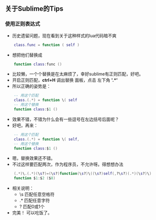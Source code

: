## 关于Sublime的Tips

### 使用正则表达式
* 历史遗留问题，现在看到关于这种样式的lua代码暗不爽
```Lua
    class.func = function ( self )
```
* 想把他们替换成
```Lua
    function class:func ()
```
* 比较懒，一个个替换是在太麻烦了，幸好sublime有正则匹配，好吧。
* 开启正则匹配，**ctrl+H** 调出替换 面板，点击 左下角 **'.*'**
* 所以正确的姿势是：
```Lua
    -- 用这个匹配
    class.(.*) = function \( self
    -- 用这个替换
    function class:$1 ()
```
* 效果不错，不错为什么会有一些逗号在左边括号后面呢？
* 好吧，再来：
```Lua
    -- 用这个匹配
    class.(.*) = function \( self,
    -- 用这个替换
    function class:$1 ()
```
* 嗯，替换效果还不错。
* 不过这样要匹配两次，作为程序员，不允许呀。得想想办法
```Lua
    (.*)\.(.*)(\s?)=(\s?)function(\s?)\((\s?)self(,?\s?)(.*)(\s?)\)
    function $1:$2 ($8)
```
* 相关说明：
    - \s 匹配任意空格符
    - .* 匹配任意字符
    - ?  匹配0或1个
* 完美！ 可以吃饭了。 